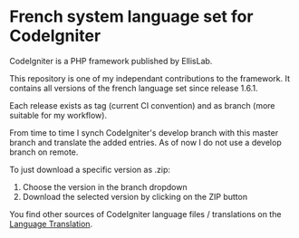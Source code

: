 French system language set for CodeIgniter
==========================================

CodeIgniter is a PHP framework published by EllisLab.

This repository is one of my independant contributions to the framework. It contains all versions of the french language set since release 1.6.1.

Each release exists as tag (current CI convention) and as branch (more suitable for my workflow).

From time to time I synch CodeIgniter's develop branch with this master branch and translate the added entries. As of now I do not use a develop branch on remote.

To just download a specific version as .zip:

1. Choose the version in the branch dropdown
2. Download the selected version by clicking on the ZIP button

You find other sources of CodeIgniter language files / translations on the [Language Translation](https://github.com/EllisLab/CodeIgniter/wiki/Language-Translation).


